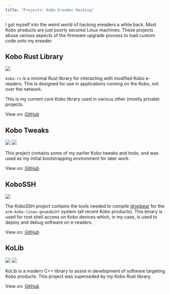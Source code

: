 ```yaml
---
title: "Projects: Kobo Ereader Hacking"
---
```


I got myself into the weird world of hacking ereaders a while back. Most Kobo products are just poorly secured Linux machines. These projects abuse various aspects of the firmware upgrade process to load custom code onto my ereader.

## Kobo Rust Library

![](https://img.shields.io/badge/Language-Rust-green)

`kobo-rs` is a minimal Rust library for interacting with modified Kobo e-readers. This is designed for use in applications running on the Kobo, not over the network.

This is my current core Kobo library used in various other (mostly private) projects.

View on: [GitHub](https://github.com/Ewpratten/kobo-rs)


## Kobo Tweaks

![](https://img.shields.io/badge/Language-Starlark-green)
![](https://img.shields.io/badge/-archived-orange)

This project contains some of my earlier Kobo tweaks and tools, and was used as my initial bootstrapping environment for later work.

View on: [GitHub](https://github.com/Ewpratten/kobo-tweaks)


## KoboSSH

![](https://img.shields.io/badge/Language-Bash-green)

The KoboSSH project contains the tools needed to compile [dropbear](https://matt.ucc.asn.au/dropbear/dropbear.html) for the `arm-kobo-linux-gnueabihf` system (all recent Kobo products). This binary is used for root shell access on Kobo devices which, in my case, is used to deploy and debug software on e-readers.

View on: [GitHub](https://github.com/Ewpratten/KoboSSH)


## KoLib

![](https://img.shields.io/badge/Language-C++-green)
![](https://img.shields.io/badge/-archived-orange)

KoLib is a modern C++ library to assist in development of software targeting Kobo products. This project was superseded by my Kobo Rust library.

View on: [GitHub](https://github.com/Ewpratten/kolib)